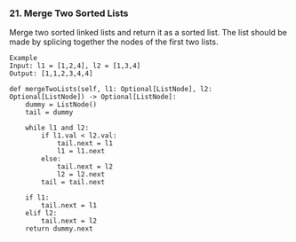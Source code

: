 ### 21. Merge Two Sorted Lists

Merge two sorted linked lists and return it as a sorted list. The list should be made by splicing together the nodes of the first two lists.

```
Example
Input: l1 = [1,2,4], l2 = [1,3,4]
Output: [1,1,2,3,4,4]
```

    def mergeTwoLists(self, l1: Optional[ListNode], l2: Optional[ListNode]) -> Optional[ListNode]:
        dummy = ListNode()
        tail = dummy
        
        while l1 and l2:
            if l1.val < l2.val:
                tail.next = l1
                l1 = l1.next
            else:
                tail.next = l2
                l2 = l2.next
            tail = tail.next
        
        if l1:
            tail.next = l1
        elif l2:
            tail.next = l2
        return dummy.next
        
